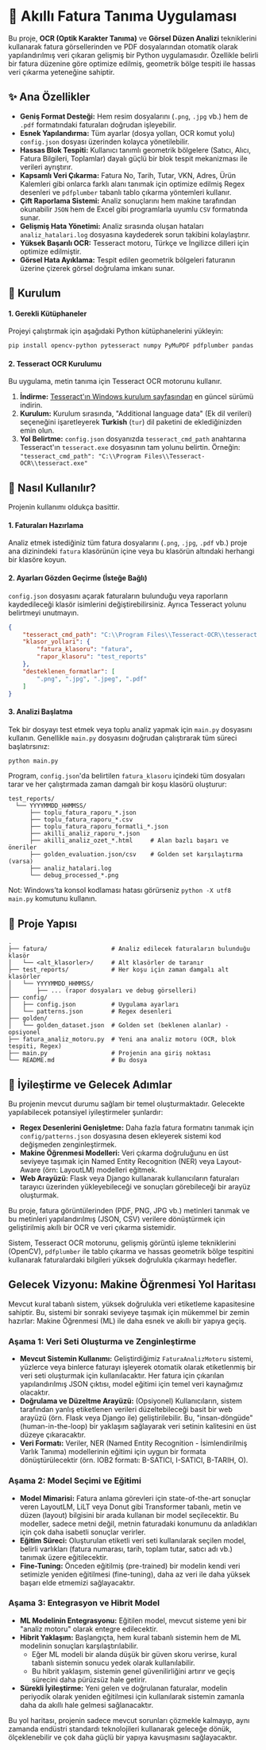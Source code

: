# 🧾 Akıllı Fatura Tanıma Uygulaması

Bu proje, **OCR (Optik Karakter Tanıma)** ve **Görsel Düzen Analizi** tekniklerini kullanarak fatura görsellerinden ve PDF dosyalarından otomatik olarak yapılandırılmış veri çıkaran gelişmiş bir Python uygulamasıdır. Özellikle belirli bir fatura düzenine göre optimize edilmiş, geometrik bölge tespiti ile hassas veri çıkarma yeteneğine sahiptir.

## ✨ Ana Özellikler

- **Geniş Format Desteği:** Hem resim dosyalarını (`.png`, `.jpg` vb.) hem de `.pdf` formatındaki faturaları doğrudan işleyebilir.
- **Esnek Yapılandırma:** Tüm ayarlar (dosya yolları, OCR komut yolu) `config.json` dosyası üzerinden kolayca yönetilebilir.
- **Hassas Blok Tespiti:** Kullanıcı tanımlı geometrik bölgelere (Satıcı, Alıcı, Fatura Bilgileri, Toplamlar) dayalı güçlü bir blok tespit mekanizması ile verileri ayrıştırır.
- **Kapsamlı Veri Çıkarma:** Fatura No, Tarih, Tutar, VKN, Adres, Ürün Kalemleri gibi onlarca farklı alanı tanımak için optimize edilmiş Regex desenleri ve `pdfplumber` tabanlı tablo çıkarma yöntemleri kullanır.
- **Çift Raporlama Sistemi:** Analiz sonuçlarını hem makine tarafından okunabilir `JSON` hem de Excel gibi programlarla uyumlu `CSV` formatında sunar.
- **Gelişmiş Hata Yönetimi:** Analiz sırasında oluşan hataları `analiz_hatalari.log` dosyasına kaydederek sorun takibini kolaylaştırır.
- **Yüksek Başarılı OCR:** Tesseract motoru, Türkçe ve İngilizce dilleri için optimize edilmiştir.
- **Görsel Hata Ayıklama:** Tespit edilen geometrik bölgeleri faturanın üzerine çizerek görsel doğrulama imkanı sunar.

## 🚀 Kurulum

#### 1. Gerekli Kütüphaneler

Projeyi çalıştırmak için aşağıdaki Python kütüphanelerini yükleyin:

```bash
pip install opencv-python pytesseract numpy PyMuPDF pdfplumber pandas
```

#### 2. Tesseract OCR Kurulumu

Bu uygulama, metin tanıma için Tesseract OCR motorunu kullanır.

1.  **İndirme:** [Tesseract'ın Windows kurulum sayfasından](https://github.com/UB-Mannheim/tesseract/wiki) en güncel sürümü indirin.
2.  **Kurulum:** Kurulum sırasında, "Additional language data" (Ek dil verileri) seçeneğini işaretleyerek **Turkish** (`tur`) dil paketini de eklediğinizden emin olun.
3.  **Yol Belirtme:** `config.json` dosyanızda `tesseract_cmd_path` anahtarına Tesseract'ın `tesseract.exe` dosyasının tam yolunu belirtin. Örneğin:
    `"tesseract_cmd_path": "C:\\Program Files\\Tesseract-OCR\\tesseract.exe"`

## 📖 Nasıl Kullanılır?

Projenin kullanımı oldukça basittir.

#### 1. Faturaları Hazırlama

Analiz etmek istediğiniz tüm fatura dosyalarını (`.png`, `.jpg`, `.pdf` vb.) proje ana dizinindeki `fatura` klasörünün içine veya bu klasörün altındaki herhangi bir klasöre koyun.

#### 2. Ayarları Gözden Geçirme (İsteğe Bağlı)

`config.json` dosyasını açarak faturaların bulunduğu veya raporların kaydedileceği klasör isimlerini değiştirebilirsiniz. Ayrıca Tesseract yolunu belirtmeyi unutmayın.

```json
{
    "tesseract_cmd_path": "C:\\Program Files\\Tesseract-OCR\\tesseract.exe",
    "klasor_yollari": {
        "fatura_klasoru": "fatura",
        "rapor_klasoru": "test_reports"
    },
    "desteklenen_formatlar": [
        ".png", ".jpg", ".jpeg", ".pdf"
    ]
}
```

#### 3. Analizi Başlatma

Tek bir dosyayı test etmek veya toplu analiz yapmak için `main.py` dosyasını kullanın. Genellikle `main.py` dosyasını doğrudan çalıştırarak tüm süreci başlatırsınız:

```bash
python main.py
```

Program, `config.json`'da belirtilen `fatura_klasoru` içindeki tüm dosyaları tarar ve her çalıştırmada zaman damgalı bir koşu klasörü oluşturur:

```
test_reports/
  └── YYYYMMDD_HHMMSS/
      ├── toplu_fatura_raporu_*.json
      ├── toplu_fatura_raporu_*.csv
      ├── toplu_fatura_raporu_formatli_*.json
      ├── akilli_analiz_raporu_*.json
      ├── akilli_analiz_ozet_*.html     # Alan bazlı başarı ve öneriler
      ├── golden_evaluation.json/csv    # Golden set karşılaştırma (varsa)
      ├── analiz_hatalari.log
      └── debug_processed_*.png

```

Not: Windows’ta konsol kodlaması hatası görürseniz `python -X utf8 main.py` komutunu kullanın.

## 📂 Proje Yapısı

```
.
├── fatura/                  # Analiz edilecek faturaların bulunduğu klasör
│   └── <alt_klasorler>/     # Alt klasörler de taranır
├── test_reports/            # Her koşu için zaman damgalı alt klasörler
│   └── YYYYMMDD_HHMMSS/
│       ├── ... (rapor dosyaları ve debug görselleri)
├── config/
│   ├── config.json          # Uygulama ayarları
│   └── patterns.json        # Regex desenleri
├── golden/
│   └── golden_dataset.json  # Golden set (beklenen alanlar) - opsiyonel
├── fatura_analiz_motoru.py  # Yeni ana analiz motoru (OCR, blok tespiti, Regex)
├── main.py                  # Projenin ana giriş noktası
└── README.md                # Bu dosya
```

## 🎯 İyileştirme ve Gelecek Adımlar

Bu projenin mevcut durumu sağlam bir temel oluşturmaktadır. Gelecekte yapılabilecek potansiyel iyileştirmeler şunlardır:

- **Regex Desenlerini Genişletme:** Daha fazla fatura formatını tanımak için `config/patterns.json` dosyasına desen ekleyerek sistemi kod değişmeden zenginleştirmek.
- **Makine Öğrenmesi Modelleri:** Veri çıkarma doğruluğunu en üst seviyeye taşımak için Named Entity Recognition (NER) veya Layout-Aware (örn: LayoutLM) modelleri eğitmek.
- **Web Arayüzü:** Flask veya Django kullanarak kullanıcıların faturaları tarayıcı üzerinden yükleyebileceği ve sonuçları görebileceği bir arayüz oluşturmak.

Bu proje, fatura görüntülerinden (PDF, PNG, JPG vb.) metinleri tanımak ve bu metinleri yapılandırılmış (JSON, CSV) verilere dönüştürmek için geliştirilmiş akıllı bir OCR ve veri çıkarma sistemidir.

Sistem, Tesseract OCR motorunu, gelişmiş görüntü işleme tekniklerini (OpenCV), `pdfplumber` ile tablo çıkarma ve hassas geometrik bölge tespitini kullanarak faturalardaki bilgileri yüksek doğrulukla çıkarmayı hedefler.

## Gelecek Vizyonu: Makine Öğrenmesi Yol Haritası

Mevcut kural tabanlı sistem, yüksek doğrulukla veri etiketleme kapasitesine sahiptir. Bu, sistemi bir sonraki seviyeye taşımak için mükemmel bir zemin hazırlar: Makine Öğrenmesi (ML) ile daha esnek ve akıllı bir yapıya geçiş.

### Aşama 1: Veri Seti Oluşturma ve Zenginleştirme

- **Mevcut Sistemin Kullanımı:** Geliştirdiğimiz `FaturaAnalizMotoru` sistemi, yüzlerce veya binlerce faturayı işleyerek otomatik olarak etiketlenmiş bir veri seti oluşturmak için kullanılacaktır. Her fatura için çıkarılan yapılandırılmış JSON çıktısı, model eğitimi için temel veri kaynağımız olacaktır.
- **Doğrulama ve Düzeltme Arayüzü:** (Opsiyonel) Kullanıcıların, sistem tarafından yanlış etiketlenen verileri düzeltebileceği basit bir web arayüzü (örn. Flask veya Django ile) geliştirilebilir. Bu, "insan-döngüde" (human-in-the-loop) bir yaklaşım sağlayarak veri setinin kalitesini en üst düzeye çıkaracaktır.
- **Veri Formatı:** Veriler, NER (Named Entity Recognition - İsimlendirilmiş Varlık Tanıma) modellerinin eğitimi için uygun bir formata dönüştürülecektir (örn. IOB2 formatı: B-SATICI, I-SATICI, B-TARIH, O).

### Aşama 2: Model Seçimi ve Eğitimi

- **Model Mimarisi:** Fatura anlama görevleri için state-of-the-art sonuçlar veren LayoutLM, LiLT veya Donut gibi Transformer tabanlı, metin ve düzen (layout) bilgisini bir arada kullanan bir model seçilecektir. Bu modeller, sadece metni değil, metnin faturadaki konumunu da anladıkları için çok daha isabetli sonuçlar verirler.
- **Eğitim Süreci:** Oluşturulan etiketli veri seti kullanılarak seçilen model, belirli varlıkları (fatura numarası, tarih, toplam tutar, satıcı adı vb.) tanımak üzere eğitilecektir.
- **Fine-Tuning:** Önceden eğitilmiş (pre-trained) bir modelin kendi veri setimizle yeniden eğitilmesi (fine-tuning), daha az veri ile daha yüksek başarı elde etmemizi sağlayacaktır.

### Aşama 3: Entegrasyon ve Hibrit Model

- **ML Modelinin Entegrasyonu:** Eğitilen model, mevcut sisteme yeni bir "analiz motoru" olarak entegre edilecektir.
- **Hibrit Yaklaşım:** Başlangıçta, hem kural tabanlı sistemin hem de ML modelinin sonuçları karşılaştırılabilir.  
  - Eğer ML modeli bir alanda düşük bir güven skoru verirse, kural tabanlı sistemin sonucu yedek olarak kullanılabilir.  
  - Bu hibrit yaklaşım, sistemin genel güvenilirliğini artırır ve geçiş sürecini daha pürüzsüz hale getirir.
- **Sürekli İyileştirme:** Yeni gelen ve doğrulanan faturalar, modelin periyodik olarak yeniden eğitilmesi için kullanılarak sistemin zamanla daha da akıllı hale gelmesi sağlanacaktır.

Bu yol haritası, projenin sadece mevcut sorunları çözmekle kalmayıp, aynı zamanda endüstri standardı teknolojileri kullanarak geleceğe dönük, ölçeklenebilir ve çok daha güçlü bir yapıya kavuşmasını sağlayacaktır.